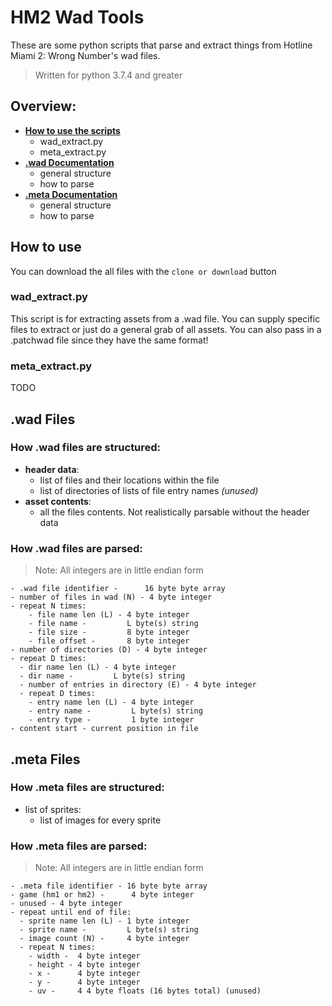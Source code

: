 # HM2 Wad Tools
These are some python scripts that parse and extract things from Hotline Miami 2: Wrong Number's wad files.
> Written for python 3.7.4 and greater

## Overview:
- [**How to use the scripts**](#How-to-use)
  - wad_extract.py
  - meta_extract.py
- [**.wad Documentation**](#wad-Files)
  - general structure
  - how to parse
- [**.meta Documentation**](#meta-Files)
  - general structure
  - how to parse

## How to use

You can download the all files with the `clone or download` button

### wad_extract.py

This script is for extracting assets from a .wad file. You can supply specific files to extract or just do a general grab of all assets. You can also pass in a .patchwad file since they have the same format!

### meta_extract.py

TODO

## .wad Files

### How .wad files are structured:

- **header data**:
  - list of files and their locations within the file
  - list of directories of lists of file entry names *(unused)*
- **asset contents**:
  - all the files contents. Not realistically parsable without the header data

### How .wad files are parsed:

> Note: All integers are in little endian form

    - .wad file identifier -      16 byte byte array
    - number of files in wad (N) - 4 byte integer
    - repeat N times:
        - file name len (L) - 4 byte integer
        - file name -         L byte(s) string
        - file size -         8 byte integer
        - file offset -       8 byte integer
    - number of directories (D) - 4 byte integer
    - repeat D times:
      - dir name len (L) - 4 byte integer
      - dir name -         L byte(s) string
      - number of entries in directory (E) - 4 byte integer
      - repeat D times:
        - entry name len (L) - 4 byte integer
        - entry name -         L byte(s) string
        - entry type -         1 byte integer
    - content start - current position in file

## .meta Files

### How .meta files are structured:

- list of sprites:
  - list of images for every sprite

### How .meta files are parsed:

> Note: All integers are in little endian form

    - .meta file identifier - 16 byte byte array
    - game (hm1 or hm2) -      4 byte integer
    - unused - 4 byte integer
    - repeat until end of file:
      - sprite name len (L) - 1 byte integer
      - sprite name -         L byte(s) string
      - image count (N) -     4 byte integer
      - repeat N times:
        - width -  4 byte integer
        - height - 4 byte integer
        - x -      4 byte integer
        - y -      4 byte integer
        - uv -     4 4 byte floats (16 bytes total) (unused)

